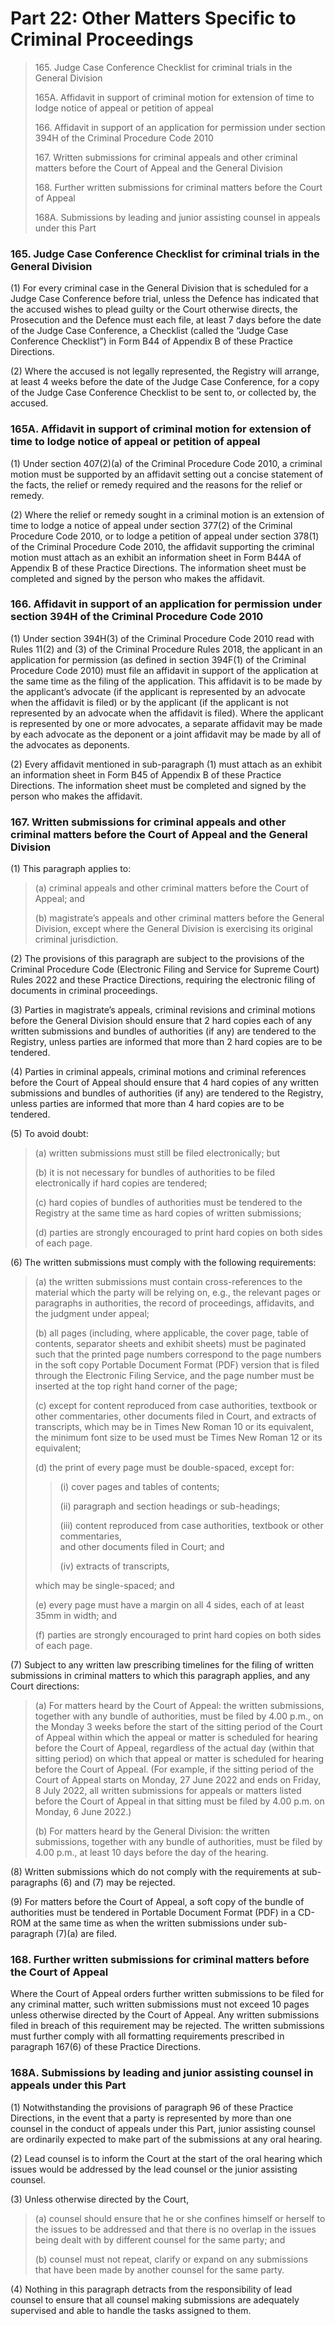 # Part 22: Other Matters Specific to Criminal Proceedings

> 165\. Judge Case Conference Checklist for criminal trials in the General Division
>
> 165A. Affidavit in support of criminal motion for extension of time to lodge notice of appeal or petition of appeal
>
> 166\. Affidavit in support of an application for permission under section 394H of the Criminal Procedure Code 2010
>
> 167\. Written submissions for criminal appeals and other criminal matters before the Court of Appeal and the General Division
>
> 168\. Further written submissions for criminal matters before the Court of Appeal
>
> 168A. Submissions by leading and junior assisting counsel in appeals under this Part

### 165. Judge Case Conference Checklist for criminal trials in the General Division <a href="#id-165-judge-case-conference-checklist-for-criminal-trials-in-the-general-division" id="id-165-judge-case-conference-checklist-for-criminal-trials-in-the-general-division"></a>

(1) For every criminal case in the General Division that is scheduled for a Judge Case Conference before trial, unless the Defence has indicated that the accused wishes to plead guilty or the Court otherwise directs, the Prosecution and the Defence must each file, at least 7 days before the date of the Judge Case Conference, a Checklist (called the “Judge Case Conference Checklist”) in Form B44 of Appendix B of these Practice Directions.

(2) Where the accused is not legally represented, the Registry will arrange, at least 4 weeks before the date of the Judge Case Conference, for a copy of the Judge Case Conference Checklist to be sent to, or collected by, the accused.

### 165A. Affidavit in support of criminal motion for extension of time to lodge notice of appeal or petition of appeal <a href="#id-165-judge-case-conference-checklist-for-criminal-trials-in-the-general-division" id="id-165-judge-case-conference-checklist-for-criminal-trials-in-the-general-division"></a>

(1) Under section 407(2)(a) of the Criminal Procedure Code 2010, a criminal motion must be supported by an affidavit setting out a concise statement of the facts, the relief or remedy required and the reasons for the relief or remedy.

(2) Where the relief or remedy sought in a criminal motion is an extension of time to lodge a notice of appeal under section 377(2) of the Criminal Procedure Code 2010, or to lodge a petition of appeal under section 378(1) of the Criminal Procedure Code 2010, the affidavit supporting the criminal motion must attach as an exhibit an information sheet in Form B44A of Appendix B of these Practice Directions. The information sheet must be completed and signed by the person who makes the affidavit.

### 166. Affidavit in support of an application for permission under section 394H of the Criminal Procedure Code 2010 <a href="#id-166-affidavit-in-support-of-an-application-for-permission-under-section-394h-of-the-criminal-procedu" id="id-166-affidavit-in-support-of-an-application-for-permission-under-section-394h-of-the-criminal-procedu"></a>

(1) Under section 394H(3) of the Criminal Procedure Code 2010 read with Rules 11(2) and (3) of the Criminal Procedure Rules 2018, the applicant in an application for permission (as defined in section 394F(1) of the Criminal Procedure Code 2010) must file an affidavit in support of the application at the same time as the filing of the application. This affidavit is to be made by the applicant’s advocate (if the applicant is represented by an advocate when the affidavit is filed) or by the applicant (if the applicant is not represented by an advocate when the affidavit is filed). Where the applicant is represented by one or more advocates, a separate affidavit may be made by each advocate as the deponent or a joint affidavit may be made by all of the advocates as deponents.

(2) Every affidavit mentioned in sub-paragraph (1) must attach as an exhibit an information sheet in Form B45 of Appendix B of these Practice Directions. The information sheet must be completed and signed by the person who makes the affidavit.

### 167. Written submissions for criminal appeals and other criminal matters before the Court of Appeal and the General Division <a href="#id-167-written-submissions-for-criminal-appeals-and-other-criminal-matters-before-the-court-of-appeal-a" id="id-167-written-submissions-for-criminal-appeals-and-other-criminal-matters-before-the-court-of-appeal-a"></a>

(1) This paragraph applies to:

> (a) criminal appeals and other criminal matters before the Court of Appeal; and
>
> (b) magistrate’s appeals and other criminal matters before the General Division, except where the General Division is exercising its original criminal jurisdiction.

(2) The provisions of this paragraph are subject to the provisions of the Criminal Procedure Code (Electronic Filing and Service for Supreme Court) Rules 2022 and these Practice Directions, requiring the electronic filing of documents in criminal proceedings.

(3) Parties in magistrate’s appeals, criminal revisions and criminal motions before the General Division should ensure that 2 hard copies each of any written submissions and bundles of authorities (if any) are tendered to the Registry, unless parties are informed that more than 2 hard copies are to be tendered.

(4) Parties in criminal appeals, criminal motions and criminal references before the Court of Appeal should ensure that 4 hard copies of any written submissions and bundles of authorities (if any) are tendered to the Registry, unless parties are informed that more than 4 hard copies are to be tendered.

(5) To avoid doubt:

> (a) written submissions must still be filed electronically; but
>
> (b) it is not necessary for bundles of authorities to be filed electronically if hard copies are tendered;
>
> (c) hard copies of bundles of authorities must be tendered to the Registry at the same time as hard copies of written submissions;
>
> (d) parties are strongly encouraged to print hard copies on both sides of each page.

(6) The written submissions must comply with the following requirements:

> (a) the written submissions must contain cross-references to the material which the party will be relying on, e.g., the relevant pages or paragraphs in authorities, the record of proceedings, affidavits, and the judgment under appeal;
>
> (b) all pages (including, where applicable, the cover page, table of contents, separator sheets and exhibit sheets) must be paginated such that the printed page numbers correspond to the page numbers in the soft copy Portable Document Format (PDF) version that is filed through the Electronic Filing Service, and the page number must be inserted at the top right hand corner of the page;
>
> (c) except for content reproduced from case authorities, textbook or other commentaries, other documents filed in Court, and extracts of transcripts, which may be in Times New Roman 10 or its equivalent, the minimum font size to be used must be Times New Roman 12 or its equivalent;
>
> (d) the print of every page must be double-spaced, except for:
>
> > (i) cover pages and tables of contents;
> >
> > (ii) paragraph and section headings or sub-headings;
> >
> > (iii) content reproduced from case authorities, textbook or other commentaries,> > \
> > and other documents filed in Court; and
> >
> > (iv) extracts of transcripts,
>
> which may be single-spaced; and
>
> (e) every page must have a margin on all 4 sides, each of at least 35mm in width; and
>
> (f) parties are strongly encouraged to print hard copies on both sides of each page.

(7) Subject to any written law prescribing timelines for the filing of written submissions in criminal matters to which this paragraph applies, and any Court directions:

> (a) For matters heard by the Court of Appeal: the written submissions, together with any bundle of authorities, must be filed by 4.00 p.m., on the Monday 3 weeks before the start of the sitting period of the Court of Appeal within which the appeal or matter is scheduled for hearing before the Court of Appeal, regardless of the actual day (within that sitting period) on which that appeal or matter is scheduled for hearing before the Court of Appeal. (For example, if the sitting period of the Court of Appeal starts on Monday, 27 June 2022 and ends on Friday, 8 July 2022, all written submissions for appeals or matters listed before the Court of Appeal in that sitting must be filed by 4.00 p.m. on Monday, 6 June 2022.)
>
> (b) For matters heard by the General Division: the written submissions, together with any bundle of authorities, must be filed by 4.00 p.m., at least 10 days before the day of the hearing.

(8) Written submissions which do not comply with the requirements at sub-paragraphs (6) and (7) may be rejected.

(9) For matters before the Court of Appeal, a soft copy of the bundle of authorities must be tendered in Portable Document Format (PDF) in a CD-ROM at the same time as when the written submissions under sub-paragraph (7)(a) are filed.

### 168. Further written submissions for criminal matters before the Court of Appeal <a href="#id-168-further-written-submissions-for-criminal-matters-before-the-court-of-appeal" id="id-168-further-written-submissions-for-criminal-matters-before-the-court-of-appeal"></a>

Where the Court of Appeal orders further written submissions to be filed for any criminal matter, such written submissions must not exceed 10 pages unless otherwise directed by the Court of Appeal. Any written submissions filed in breach of this requirement may be rejected. The written submissions must further comply with all formatting requirements prescribed in paragraph 167(6) of these Practice Directions.

### 168A. Submissions by leading and junior assisting counsel in appeals under this Part <a href="#id-168-further-written-submissions-for-criminal-matters-before-the-court-of-appeal" id="id-168-further-written-submissions-for-criminal-matters-before-the-court-of-appeal"></a>

(1)&#x20;Notwithstanding the provisions of paragraph 96 of these Practice Directions, in the event that a party is represented by more than one counsel in the conduct of appeals under this Part, junior assisting counsel are ordinarily expected to make part of the submissions at any oral hearing.&#x20;

(2)&#x20;Lead counsel is to inform the Court at the start of the oral hearing which issues would be addressed by the lead counsel or the junior assisting counsel.

(3)&#x20;Unless otherwise directed by the Court,

> (a)> &#x20;counsel should ensure that he or she confines himself or herself to the issues to be addressed and that there is no overlap in the issues being dealt with by different counsel for the same party; and
>
> (b)> &#x20;counsel must not repeat, clarify or expand on any submissions that have been made by another counsel for the same party.

(4)&#x20;Nothing in this paragraph detracts from the responsibility of lead counsel to ensure that all counsel making submissions are adequately supervised and able to handle the tasks assigned to them.
